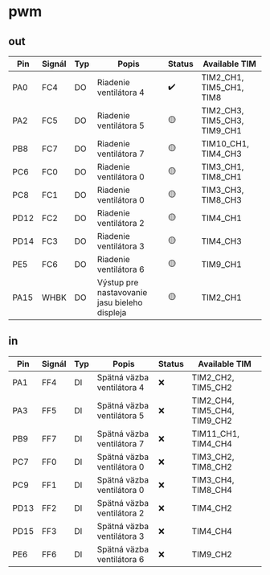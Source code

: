 # pwm
## out
| Pin   | Signál  | Typ  | Popis                                         | Status | Available TIM |
|-------|---------|------|-----------------------------------------------| --- | --- |
| PA0 | FC4 | DO | Riadenie ventilátora 4 | ✔️ | TIM2_CH1, TIM5_CH1, TIM8 |
| PA2 | FC5 | DO | Riadenie ventilátora 5 | 🟡 | TIM2_CH3, TIM5_CH3, TIM9_CH1 |
| PB8 | FC7 | DO | Riadenie ventilátora 7 | 🟡 | TIM10_CH1, TIM4_CH3 |
| PC6 | FC0 | DO | Riadenie ventilátora 0 | 🟡 | TIM3_CH1, TIM8_CH1 |
| PC8 | FC1 | DO | Riadenie ventilátora 0 | 🟡 | TIM3_CH3, TIM8_CH3 |
| PD12 | FC2 | DO | Riadenie ventilátora 2 | 🟡 | TIM4_CH1 |
| PD14 | FC3 | DO | Riadenie ventilátora 3 | 🟡 | TIM4_CH3 |
| PE5 | FC6 | DO | Riadenie ventilátora 6 | 🟡 | TIM9_CH1 |
| PA15 | WHBK | DO | Výstup pre nastavovanie jasu bieleho displeja | 🟡 | TIM2_CH1 |

## in
| Pin   | Signál  | Typ  | Popis                                         | Status | Available TIM |
|-------|---------|------|-----------------------------------------------| --- | --- |
| PA1 | FF4 | DI | Spätná väzba ventilátora 4 | ❌ | TIM2_CH2, TIM5_CH2 |
| PA3 | FF5 | DI | Spätná väzba ventilátora 5 | ❌ | TIM2_CH4, TIM5_CH4, TIM9_CH2 |
| PB9 | FF7 | DI | Spätná väzba ventilátora 7 | ❌ | TIM11_CH1, TIM4_CH4 |
| PC7 | FF0 | DI | Spätná väzba ventilátora 0 | ❌ | TIM3_CH2, TIM8_CH2 |
| PC9 | FF1 | DI | Spätná väzba ventilátora 0 | ❌ | TIM3_CH4, TIM8_CH4 |
| PD13 | FF2 | DI | Spätná väzba ventilátora 2 | ❌ | TIM4_CH2 |
| PD15 | FF3 | DI | Spätná väzba ventilátora 3 | ❌ | TIM4_CH4 |
| PE6 | FF6 | DI | Spätná väzba ventilátora 6 | ❌ | TIM9_CH2 |